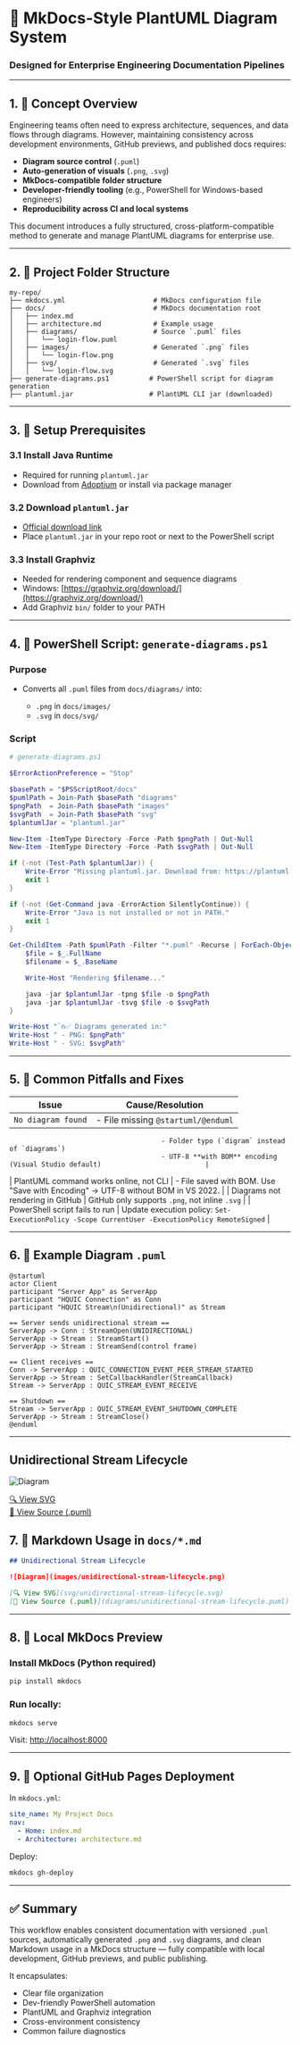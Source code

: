 ﻿
# 📘 MkDocs-Style PlantUML Diagram System

### Designed for Enterprise Engineering Documentation Pipelines

---

## 1. 🧭 Concept Overview

Engineering teams often need to express architecture, sequences, and data flows through diagrams. However, maintaining consistency across development environments, GitHub previews, and published docs requires:

* **Diagram source control** (`.puml`)
* **Auto-generation of visuals** (`.png`, `.svg`)
* **MkDocs-compatible folder structure**
* **Developer-friendly tooling** (e.g., PowerShell for Windows-based engineers)
* **Reproducibility across CI and local systems**

This document introduces a fully structured, cross-platform-compatible method to generate and manage PlantUML diagrams for enterprise use.

---

## 2. 📁 Project Folder Structure

```
my-repo/
├── mkdocs.yml                      # MkDocs configuration file
├── docs/                           # MkDocs documentation root
│   ├── index.md
│   ├── architecture.md             # Example usage
│   ├── diagrams/                   # Source `.puml` files
│   │   └── login-flow.puml
│   ├── images/                     # Generated `.png` files
│   │   └── login-flow.png
│   ├── svg/                        # Generated `.svg` files
│   │   └── login-flow.svg
├── generate-diagrams.ps1          # PowerShell script for diagram generation
├── plantuml.jar                   # PlantUML CLI jar (downloaded)
```

---

## 3. 🔧 Setup Prerequisites

### 3.1 Install Java Runtime

* Required for running `plantuml.jar`
* Download from [Adoptium](https://adoptium.net/) or install via package manager

### 3.2 Download `plantuml.jar`

* [Official download link](https://plantuml.com/download)
* Place `plantuml.jar` in your repo root or next to the PowerShell script

### 3.3 Install Graphviz

* Needed for rendering component and sequence diagrams
* Windows: [https://graphviz.org/download/](https://graphviz.org/download/)
* Add Graphviz `bin/` folder to your PATH

---

## 4. 🧪 PowerShell Script: `generate-diagrams.ps1`

### Purpose

* Converts all `.puml` files from `docs/diagrams/` into:

  * `.png` in `docs/images/`
  * `.svg` in `docs/svg/`

### Script

```powershell
# generate-diagrams.ps1

$ErrorActionPreference = "Stop"

$basePath = "$PSScriptRoot/docs"
$pumlPath = Join-Path $basePath "diagrams"
$pngPath  = Join-Path $basePath "images"
$svgPath  = Join-Path $basePath "svg"
$plantumlJar = "plantuml.jar"

New-Item -ItemType Directory -Force -Path $pngPath | Out-Null
New-Item -ItemType Directory -Force -Path $svgPath | Out-Null

if (-not (Test-Path $plantumlJar)) {
    Write-Error "Missing plantuml.jar. Download from: https://plantuml.com/download"
    exit 1
}

if (-not (Get-Command java -ErrorAction SilentlyContinue)) {
    Write-Error "Java is not installed or not in PATH."
    exit 1
}

Get-ChildItem -Path $pumlPath -Filter "*.puml" -Recurse | ForEach-Object {
    $file = $_.FullName
    $filename = $_.BaseName

    Write-Host "Rendering $filename..."

    java -jar $plantumlJar -tpng $file -o $pngPath
    java -jar $plantumlJar -tsvg $file -o $svgPath
}

Write-Host "`n✅ Diagrams generated in:"
Write-Host " - PNG: $pngPath"
Write-Host " - SVG: $svgPath"
```

---

## 5. 🧼 Common Pitfalls and Fixes

| Issue              | Cause/Resolution                   |
| ------------------ | ---------------------------------- |
| `No diagram found` | - File missing `@startuml/@enduml` |

```
                                      - Folder typo (`digram` instead of `diagrams`)  
                                      - UTF-8 **with BOM** encoding (Visual Studio default)                          |
```

\| PlantUML command works online, not CLI | - File saved with BOM. Use "Save with Encoding" → UTF-8 without BOM in VS 2022.  |
\| Diagrams not rendering in GitHub       | GitHub only supports `.png`, not inline `.svg`                                   |
\| PowerShell script fails to run         | Update execution policy:
`Set-ExecutionPolicy -Scope CurrentUser -ExecutionPolicy RemoteSigned` |

---

## 6. 🧾 Example Diagram `.puml`

```plantuml
@startuml
actor Client
participant "Server App" as ServerApp
participant "HQUIC Connection" as Conn
participant "HQUIC Stream\n(Unidirectional)" as Stream

== Server sends unidirectional stream ==
ServerApp -> Conn : StreamOpen(UNIDIRECTIONAL)
ServerApp -> Stream : StreamStart()
ServerApp -> Stream : StreamSend(control frame)

== Client receives ==
Conn -> ServerApp : QUIC_CONNECTION_EVENT_PEER_STREAM_STARTED
ServerApp -> Stream : SetCallbackHandler(StreamCallback)
Stream -> ServerApp : QUIC_STREAM_EVENT_RECEIVE

== Shutdown ==
Stream -> ServerApp : QUIC_STREAM_EVENT_SHUTDOWN_COMPLETE
ServerApp -> Stream : StreamClose()
@enduml
```

---
## Unidirectional Stream Lifecycle

![Diagram](images/unidirectional-stream-lifecycle.png)

[🔍 View SVG](svg/unidirectional-stream-lifecycle.svg)  
[🧾 View Source (.puml)](diagrams/unidirectional-stream-lifecycle.puml)

## 7. 🧱 Markdown Usage in `docs/*.md`

```markdown
## Unidirectional Stream Lifecycle

![Diagram](images/unidirectional-stream-lifecycle.png)

[🔍 View SVG](svg/unidirectional-stream-lifecycle.svg)  
[🧾 View Source (.puml)](diagrams/unidirectional-stream-lifecycle.puml)
```

---

## 8. 🧪 Local MkDocs Preview

### Install MkDocs (Python required)

```bash
pip install mkdocs
```

### Run locally:

```bash
mkdocs serve
```

Visit: [http://localhost:8000](http://localhost:8000)

---

## 9. 🚀 Optional GitHub Pages Deployment

In `mkdocs.yml`:

```yaml
site_name: My Project Docs
nav:
  - Home: index.md
  - Architecture: architecture.md
```

Deploy:

```bash
mkdocs gh-deploy
```

---

## ✅ Summary

This workflow enables consistent documentation with versioned `.puml` sources, automatically generated `.png` and `.svg` diagrams, and clean Markdown usage in a MkDocs structure — fully compatible with local development, GitHub previews, and public publishing.

It encapsulates:

* Clear file organization
* Dev-friendly PowerShell automation
* PlantUML and Graphviz integration
* Cross-environment consistency
* Common failure diagnostics

